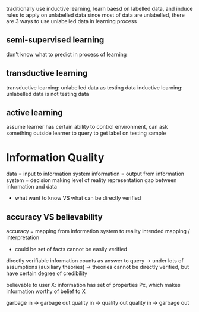 traditionally use inductive learning, learn baesd on labelled data, and induce rules to apply on unlabelled data
since most of data are unlabelled, there are 3 ways to use unlabelled data in learning process

## semi-supervised learning
don't know what to predict in process of learning

## transductive learning
transductive learning: unlabelled data as testing data
inductive learning: unlabelled data is not testing data

## active learning
assume learner has certain ability to control environment, can ask something outside learner to query to get label on testing sample


# Information Quality
data = input to information system
information = output from information system
            = decision making level of reality
representation gap between information and data
- what want to know VS what can be directly verified

## accuracy VS believability
accuracy = mapping from information system to reality
intended mapping / interpretation
- could be set of facts cannot be easily verified

directly verifiable information counts as answer to query -> under lots of assumptions (auxiliary theories)
-> theories cannot be directly verified, but have certain degree of credibility

believable to user X:
information has set of properties Px, which makes information worthy of belief to X

garbage in -> garbage out
quality in -> quality out
quality in -> garbage out











